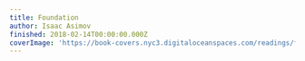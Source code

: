 ```yaml
---
title: Foundation
author: Isaac Asimov
finished: 2018-02-14T00:00:00.000Z
coverImage: 'https://book-covers.nyc3.digitaloceanspaces.com/readings/foundation-01.jpg'
---
```


